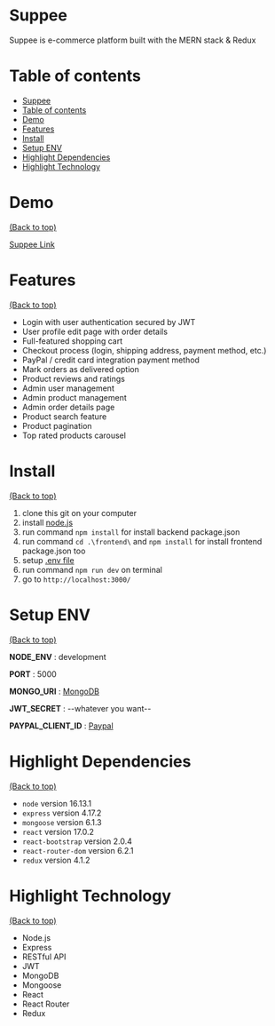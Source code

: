 <!-- Add banner here -->
<!-- ![Project Preview](docs/435423.gif) -->

# Suppee

<!-- Describe your project in brief -->

Suppee is e-commerce platform built with the MERN stack & Redux

# Table of contents

-   [Suppee](#suppee)
-   [Table of contents](#table-of-contents)
-   [Demo](#demo)
-   [Features](#features)
-   [Install](#install)
-   [Setup ENV](#setup-env)
-   [Highlight Dependencies](#highlight-dependencies)
-   [Highlight Technology](#highlight-technology)

# Demo

[(Back to top)](#table-of-contents)

[Suppee Link](https://thasup-travel-app.herokuapp.com/)

# Features

[(Back to top)](#table-of-contents)

-   Login with user authentication secured by JWT
-   User profile edit page with order details
-   Full-featured shopping cart
-   Checkout process (login, shipping address, payment method, etc.)
-   PayPal / credit card integration payment method
-   Mark orders as delivered option
-   Product reviews and ratings
-   Admin user management
-   Admin product management
-   Admin order details page
-   Product search feature
-   Product pagination
-   Top rated products carousel

# Install

[(Back to top)](#table-of-contents)

1. clone this git on your computer
2. install [node.js](https://nodejs.org/en/)
3. run command `npm install` for install backend package.json
4. run command `cd .\frontend\` and `npm install` for install frontend package.json too
5. setup [.env file](#setup-env)
6. run command `npm run dev` on terminal
7. go to `http://localhost:3000/`

# Setup ENV

[(Back to top)](#table-of-contents)

**NODE_ENV** : development

**PORT** : 5000

**MONGO_URI** : [MongoDB](https://www.mongodb.com/)

**JWT_SECRET** : --whatever you want--

**PAYPAL_CLIENT_ID** : [Paypal](https://developer.paypal.com/home)

# Highlight Dependencies

[(Back to top)](#table-of-contents)

-   `node` version 16.13.1
-   `express` version 4.17.2
-   `mongoose` version 6.1.3
-   `react` version 17.0.2
-   `react-bootstrap` version 2.0.4
-   `react-router-dom` version 6.2.1
-   `redux` version 4.1.2

# Highlight Technology

[(Back to top)](#table-of-contents)

-   Node.js
-   Express
-   RESTful API
-   JWT
-   MongoDB
-   Mongoose
-   React
-   React Router
-   Redux
